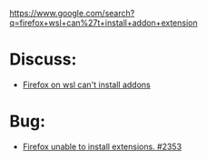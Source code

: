 https://www.google.com/search?q=firefox+wsl+can%27t+install+addon+extension

# Discuss:
- [Firefox on wsl can't install addons](https://www.reddit.com/r/bashonubuntuonwindows/comments/akdfvr/firefox_on_wsl_cant_install_addons/)

# Bug:
- [Firefox unable to install extensions.  #2353](https://github.com/Microsoft/WSL/issues/2353)
